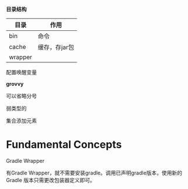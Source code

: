 **目录结构**

| 目录    | 作用          |
| ------- | ------------- |
| bin     | 命令          |
| cache   | 缓存，存jar包 |
| wrapper |               |



配置唤醒变量



**grovvy**

可以省略分号

弱类型的

集合添加元素





# Fundamental Concepts



Gradle Wrapper

有Gradle Wrapper，就不需要安装gradle。调用已声明gradle版本，使用新的 Gradle 版本只需更改包装器定义即可。

